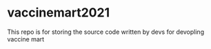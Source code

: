 # vaccinemart2021
This repo is for storing the source code written by devs for devopling vaccine mart
